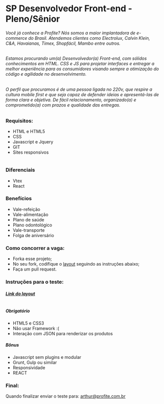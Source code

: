 # SP Desenvolvedor Front-end - Pleno/Sênior

###### Você já conhece a Profite? Nós somos a maior implantadora de e-commerce do Brasil. Atendemos clientes como Electrolux, Calvin Klein, C&A, Havaianas, Timex, Shopfácil, Mambo entre outros.

###### Estamos procurando um(a) Desenvolvedor(a) Front-end, com sólidos conhecimentos em HTML. CSS e JS para projetar interfaces e entregar a melhor experiência para os consumidores visando sempre a otimização do código e agilidade no desenvolvimento.

###### O perfil que procuramos é de uma pessoa ligada no 220v, que respire a cultura mobile first e que seja capaz de defender ideias e apresentá-las de forma clara e objetiva. De fácil relacionamento, organizado(a) e comprometido(a) com prazos e qualidade das entregas.


### Requisitos:
* HTML e HTML5
* CSS
* Javascript e Jquery
* GIT
* Sites responsivos

#

### Diferenciais
* Vtex
* React

### Benefícios
*  Vale-refeição
*  Vale-alimentação
*  Plano de saúde
*  Plano odontológico
*  Vale-transporte
*  Folga de aniversário


### Como concorrer a vaga:
* Forka esse projeto;
* No seu fork, codifique o [layout](https://drive.google.com/file/d/0B3S5qqT-LEIESUFES1hhUzd2ZzA/view?usp=sharing) seguindo as instruções abaixo;
* Faça um pull request.

### Instruções para o teste:

##### [Link do layout](https://drive.google.com/file/d/0B3S5qqT-LEIESUFES1hhUzd2ZzA/view?usp=sharing)
#
##### Obrigatório
* HTML5 e CSS3
* Não usar Framework :(
* Interação com JSON para renderizar os produtos

##### Bônus
* Javascript sem plugins e modular
* Grunt, Gulp ou similar
* Responsividade
* REACT

### Final:
Quando finalizar enviar o teste para: arthur@profite.com.br